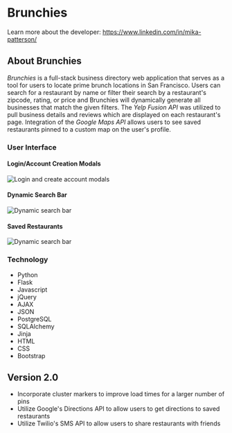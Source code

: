 # Brunchies

Learn more about the developer: https://www.linkedin.com/in/mika-patterson/

## About Brunchies
*Brunchies* is a full-stack business directory web application that serves as a tool for users to locate prime brunch locations in San Francisco.  Users can search for a restaurant by name or filter their search by a restaurant's zipcode, rating, or price and Brunchies will dynamically generate all businesses that match the given filters. The *Yelp Fusion API* was utilized to pull business details and reviews which are displayed on each restaurant's page. Integration of the *Google Maps API* allows users to see saved restaurants pinned to a custom map on the user's profile.

### User Interface
#### Login/Account Creation Modals
![Login and create account modals](https://github.com/mknp21/brunchies/blob/1658c5ffd98817fb473f0d7827169ba6e86237b4/static/img/ezgif.com-gif-maker.gif "Modals")

#### Dynamic Search Bar
![Dynamic search bar](https://github.com/mknp21/brunchies/blob/main/static/img/SearchBar.gif "Search Bar")

#### Saved Restaurants
![Dynamic search bar](https://github.com/mknp21/brunchies/blob/main/static/img/SavetoMap.gif "Search Bar")

### Technology
* Python
* Flask
* Javascript
* jQuery
* AJAX
* JSON
* PostgreSQL
* SQLAlchemy
* Jinja
* HTML
* CSS
* Bootstrap


## Version 2.0
* Incorporate cluster markers to improve load times for a larger number of pins
* Utilize Google's Directions API to allow users to get directions to saved restaurants
* Utilize Twilio's SMS API to allow users to share restaurants with friends